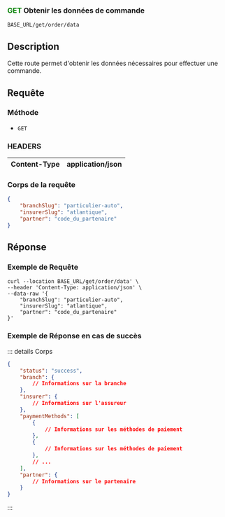 ### <span style="color:green">GET</span> Obtenir les données de commande

````
BASE_URL/get/order/data
````

## Description

Cette route permet d'obtenir les données nécessaires pour effectuer une commande.

## Requête

### Méthode

- `GET`

### HEADERS

| Content-Type | application/json |
| ------------ | ----------------- |

### Corps de la requête

```json
{
    "branchSlug": "particulier-auto",
    "insurerSlug": "atlantique",
    "partner": "code_du_partenaire"
}
```

## Réponse

### Exemple de Requête

```curl
curl --location BASE_URL/get/order/data' \
--header 'Content-Type: application/json' \
--data-raw '{
    "branchSlug": "particulier-auto",
    "insurerSlug": "atlantique",
    "partner": "code_du_partenaire"
}'
```

### Exemple de Réponse en cas de succès

::: details Corps  

```json
{
    "status": "success",
    "branch": {
        // Informations sur la branche
    },
    "insurer": {
        // Informations sur l'assureur
    },
    "paymentMethods": [
        {
            // Informations sur les méthodes de paiement
        },
        {
            // Informations sur les méthodes de paiement
        },
        // ...
    ],
    "partner": {
        // Informations sur le partenaire
    }
}
```

:::